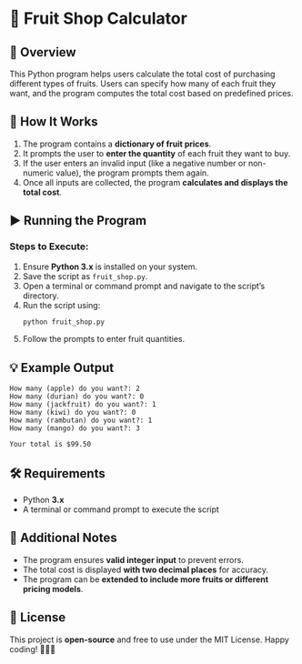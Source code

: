 # 🍎 Fruit Shop Calculator

## 📌 Overview
This Python program helps users calculate the total cost of purchasing different types of fruits. Users can specify how many of each fruit they want, and the program computes the total cost based on predefined prices.

## 🚀 How It Works
1. The program contains a **dictionary of fruit prices**.
2. It prompts the user to **enter the quantity** of each fruit they want to buy.
3. If the user enters an invalid input (like a negative number or non-numeric value), the program prompts them again.
4. Once all inputs are collected, the program **calculates and displays the total cost**.

## ▶️ Running the Program
### Steps to Execute:
1. Ensure **Python 3.x** is installed on your system.
2. Save the script as `fruit_shop.py`.
3. Open a terminal or command prompt and navigate to the script’s directory.
4. Run the script using:
   ```sh
   python fruit_shop.py
   ```
5. Follow the prompts to enter fruit quantities.

## 💡 Example Output
```
How many (apple) do you want?: 2
How many (durian) do you want?: 0
How many (jackfruit) do you want?: 1
How many (kiwi) do you want?: 0
How many (rambutan) do you want?: 1
How many (mango) do you want?: 3

Your total is $99.50
```

## 🛠️ Requirements
- Python **3.x**
- A terminal or command prompt to execute the script

## 🔖 Additional Notes
- The program ensures **valid integer input** to prevent errors.
- The total cost is displayed **with two decimal places** for accuracy.
- The program can be **extended to include more fruits or different pricing models**.

## 📜 License
This project is **open-source** and free to use under the MIT License. Happy coding! 🍎🍍🥭

